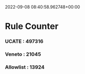 2022-09-08 08:40:58.962748+00:00
# Rule Counter 
 ### UCATE : 497316

 ### Veneto : 21045

 ### Allowlist : 13924